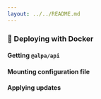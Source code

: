 ```yaml
---
layout: ../../README.md
---
```


### 🐳 Deploying with Docker

#### Getting `@alpa/api`

#### Mounting configuration file

#### Applying updates
